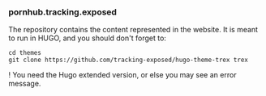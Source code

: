 ### pornhub.tracking.exposed

The repository contains the content represented in the website. It is meant to run in HUGO, and you should don't forget to:


    cd themes
    git clone https://github.com/tracking-exposed/hugo-theme-trex trex

! You need the Hugo extended version, or else you may see an error message.
